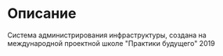 # Описание
Система администрирования инфраструктуры, создана на международной проектной школе "Практики будущего" 2019
